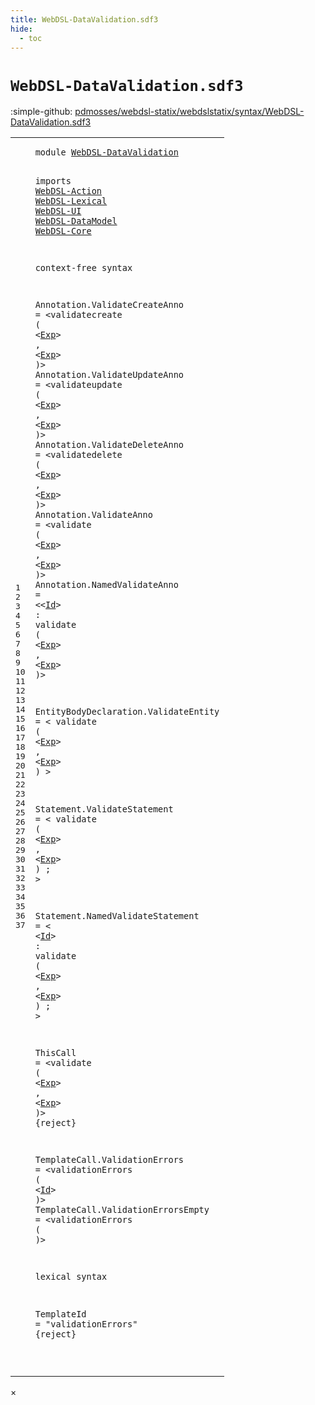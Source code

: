 ```yaml
---
title: WebDSL-DataValidation.sdf3
hide:
  - toc
---
```


# `WebDSL-DataValidation.sdf3`

:simple-github: [pdmosses/webdsl-statix/webdslstatix/syntax/WebDSL-DataValidation.sdf3]

[pdmosses/webdsl-statix/webdslstatix/syntax/WebDSL-DataValidation.sdf3]: https://github.com/pdmosses/webdsl-statix/blob/master/webdslstatix/syntax/WebDSL-DataValidation.sdf3 "The source file on GitHub"

<div class="sdf3"><table class="highlighttable"><tbody><tr><td class="linenos"><div class="linenodiv"><pre><span></span>1
2
3
4
5
6
7
8
9
10
11
12
13
14
15
16
17
18
19
20
21
22
23
24
25
26
27
28
29
30
31
32
33
34
35
36
37
</pre></div></td>
<td class="code"><pre><code><span class="keyword">module</span> <a href="../webdsl-statix.sdf3/#WebDSL-DataValidation_10_3" id="WebDSL-DataValidation_1_8" title="a definition with a single reference">WebDSL-DataValidation</a>

<span class="keyword">imports</span>
  <a href="../WebDSL-Action.sdf3/#WebDSL-Action_1_8" id="WebDSL-Action_4_3" title="a reference to a single-file definition">WebDSL-Action</a>
  <a href="../WebDSL-Lexical.sdf3/#WebDSL-Lexical_1_8" id="WebDSL-Lexical_5_3" title="a reference to a single-file definition">WebDSL-Lexical</a>
  <a href="../WebDSL-UI.sdf3/#WebDSL-UI_1_8" id="WebDSL-UI_6_3" title="a reference to a single-file definition">WebDSL-UI</a>
  <a href="../WebDSL-DataModel.sdf3/#WebDSL-DataModel_1_8" id="WebDSL-DataModel_7_3" title="a reference to a single-file definition">WebDSL-DataModel</a>
  <a href="../WebDSL-Core.sdf3/#WebDSL-Core_1_8" id="WebDSL-Core_8_3" title="a reference to a single-file definition">WebDSL-Core</a>

<span class="keyword">context-free syntax</span>

  <span id="Annotation_12_3" title="a definition with no references">Annotation</span>.<span class="cons_Constructor"><span id="ValidateCreateAnno_12_14" title="a definition with no references">ValidateCreateAnno</span></span> = &lt;<span class="cons_String">validatecreate</span> <span class="cons_String">(</span> &lt;<a href="../WebDSL-UI.sdf3/#Exp_469_3" id="Exp_12_54" title="a reference to a single-file definition">Exp</a>&gt; <span class="cons_String">,</span> &lt;<a href="../WebDSL-UI.sdf3/#Exp_469_3" id="Exp_12_62" title="a reference to a single-file definition">Exp</a>&gt; <span class="cons_String">)</span>&gt;
  <span id="Annotation_13_3" title="a definition with no references">Annotation</span>.<span class="cons_Constructor"><span id="ValidateUpdateAnno_13_14" title="a definition with no references">ValidateUpdateAnno</span></span> = &lt;<span class="cons_String">validateupdate</span> <span class="cons_String">(</span> &lt;<a href="../WebDSL-UI.sdf3/#Exp_469_3" id="Exp_13_54" title="a reference to a single-file definition">Exp</a>&gt; <span class="cons_String">,</span> &lt;<a href="../WebDSL-UI.sdf3/#Exp_469_3" id="Exp_13_62" title="a reference to a single-file definition">Exp</a>&gt; <span class="cons_String">)</span>&gt;
  <span id="Annotation_14_3" title="a definition with no references">Annotation</span>.<span class="cons_Constructor"><span id="ValidateDeleteAnno_14_14" title="a definition with no references">ValidateDeleteAnno</span></span> = &lt;<span class="cons_String">validatedelete</span> <span class="cons_String">(</span> &lt;<a href="../WebDSL-UI.sdf3/#Exp_469_3" id="Exp_14_54" title="a reference to a single-file definition">Exp</a>&gt; <span class="cons_String">,</span> &lt;<a href="../WebDSL-UI.sdf3/#Exp_469_3" id="Exp_14_62" title="a reference to a single-file definition">Exp</a>&gt; <span class="cons_String">)</span>&gt;
  <span id="Annotation_15_3" title="a definition with no references">Annotation</span>.<span class="cons_Constructor"><span id="ValidateAnno_15_14" title="a definition with no references">ValidateAnno</span></span> = &lt;<span class="cons_String">validate</span> <span class="cons_String">(</span> &lt;<a href="../WebDSL-UI.sdf3/#Exp_469_3" id="Exp_15_42" title="a reference to a single-file definition">Exp</a>&gt; <span class="cons_String">,</span> &lt;<a href="../WebDSL-UI.sdf3/#Exp_469_3" id="Exp_15_50" title="a reference to a single-file definition">Exp</a>&gt; <span class="cons_String">)</span>&gt;
  <span id="Annotation_16_3" title="a definition with no references">Annotation</span>.<span class="cons_Constructor"><span id="NamedValidateAnno_16_14" title="a definition with no references">NamedValidateAnno</span></span> = &lt;&lt;<a href="../WebDSL-Lexical.sdf3/#Id_5_49" id="Id_16_36" title="a reference to a single-file definition">Id</a>&gt; <span class="cons_String">:</span> <span class="cons_String">validate</span> <span class="cons_String">(</span> &lt;<a href="../WebDSL-UI.sdf3/#Exp_469_3" id="Exp_16_54" title="a reference to a single-file definition">Exp</a>&gt; <span class="cons_String">,</span> &lt;<a href="../WebDSL-UI.sdf3/#Exp_469_3" id="Exp_16_62" title="a reference to a single-file definition">Exp</a>&gt; <span class="cons_String">)</span>&gt;

  <span id="EntityBodyDeclaration_18_3" title="a definition with no references">EntityBodyDeclaration</span>.<span class="cons_Constructor"><span id="ValidateEntity_18_25" title="a definition with no references">ValidateEntity</span></span> = &lt;
    <span class="cons_String">validate</span> <span class="cons_String">(</span> &lt;<a href="../WebDSL-UI.sdf3/#Exp_469_3" id="Exp_19_17" title="a reference to a single-file definition">Exp</a>&gt; <span class="cons_String">,</span> &lt;<a href="../WebDSL-UI.sdf3/#Exp_469_3" id="Exp_19_25" title="a reference to a single-file definition">Exp</a>&gt; <span class="cons_String">)</span>
  &gt;

  <span id="Statement_22_3" title="a definition with no references">Statement</span>.<span class="cons_Constructor"><span id="ValidateStatement_22_13" title="a definition with no references">ValidateStatement</span></span> = &lt;
    <span class="cons_String">validate</span> <span class="cons_String">(</span> &lt;<a href="../WebDSL-UI.sdf3/#Exp_469_3" id="Exp_23_17" title="a reference to a single-file definition">Exp</a>&gt; <span class="cons_String">,</span> &lt;<a href="../WebDSL-UI.sdf3/#Exp_469_3" id="Exp_23_25" title="a reference to a single-file definition">Exp</a>&gt; <span class="cons_String">)</span> <span class="cons_String">;</span>
  &gt;

  <span id="Statement_26_3" title="a definition with no references">Statement</span>.<span class="cons_Constructor"><span id="NamedValidateStatement_26_13" title="a definition with no references">NamedValidateStatement</span></span> = &lt;
    &lt;<a href="../WebDSL-Lexical.sdf3/#Id_5_49" id="Id_27_6" title="a reference to a single-file definition">Id</a>&gt; <span class="cons_String">:</span> <span class="cons_String">validate</span> <span class="cons_String">(</span> &lt;<a href="../WebDSL-UI.sdf3/#Exp_469_3" id="Exp_27_24" title="a reference to a single-file definition">Exp</a>&gt; <span class="cons_String">,</span> &lt;<a href="../WebDSL-UI.sdf3/#Exp_469_3" id="Exp_27_32" title="a reference to a single-file definition">Exp</a>&gt; <span class="cons_String">)</span> <span class="cons_String">;</span>
  &gt;

  <span id="ThisCall_30_3" title="a definition with no references">ThisCall</span> = &lt;<span class="cons_String">validate</span> <span class="cons_String">(</span> &lt;<a href="../WebDSL-UI.sdf3/#Exp_469_3" id="Exp_30_27" title="a reference to a single-file definition">Exp</a>&gt; <span class="cons_String">,</span> &lt;<a href="../WebDSL-UI.sdf3/#Exp_469_3" id="Exp_30_35" title="a reference to a single-file definition">Exp</a>&gt; <span class="cons_String">)</span>&gt; {<span class="keyword">reject</span>}

  <span id="TemplateCall_32_3" title="a definition with no references">TemplateCall</span>.<span class="cons_Constructor"><span id="ValidationErrors_32_16" title="a definition with no references">ValidationErrors</span></span> = &lt;<span class="cons_String">validationErrors</span> <span class="cons_String">(</span> &lt;<a href="../WebDSL-Lexical.sdf3/#Id_5_49" id="Id_32_56" title="a reference to a single-file definition">Id</a>&gt; <span class="cons_String">)</span>&gt;
  <span id="TemplateCall_33_3" title="a definition with no references">TemplateCall</span>.<span class="cons_Constructor"><span id="ValidationErrorsEmpty_33_16" title="a definition with no references">ValidationErrorsEmpty</span></span> = &lt;<span class="cons_String">validationErrors</span> <span class="cons_String">(</span> <span class="cons_String">)</span>&gt;

<span class="keyword">lexical syntax</span>

  <span id="TemplateId_37_3" title="a definition with no references">TemplateId</span> = <span class="cons_Lit">"validationErrors"</span> {<span class="keyword">reject</span>}

</code></pre></td></tr></tbody></table></div>

<div id="modal">
  <div id="modal-content">
    <span id="modal-close">&times;</span>
    <h2 id="modal-h2"></h2>
    <p  id="modal-p"></p>
    <ul id="modal-ul"></ul>
  </div>
</div>
